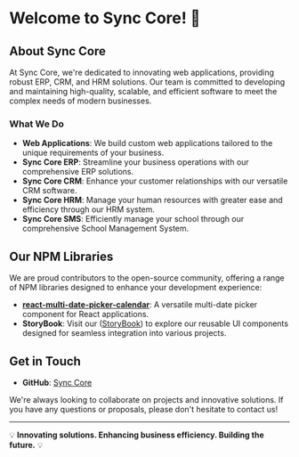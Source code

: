 # Welcome to Sync Core! 👋

## About Sync Core

At Sync Core, we're dedicated to innovating web applications, providing robust ERP, CRM, and HRM solutions. Our team is committed to developing and maintaining high-quality, scalable, and efficient software to meet the complex needs of modern businesses.

### What We Do

- **Web Applications**: We build custom web applications tailored to the unique requirements of your business.
- **Sync Core ERP**: Streamline your business operations with our comprehensive ERP solutions.
- **Sync Core CRM**: Enhance your customer relationships with our versatile CRM software.
- **Sync Core HRM**: Manage your human resources with greater ease and efficiency through our HRM system.
- **Sync Core SMS**: Efficiently manage your school through our comprehensive School Management System.

## Our NPM Libraries

We are proud contributors to the open-source community, offering a range of NPM libraries designed to enhance your development experience:

- **[react-multi-date-picker-calendar](https://npmjs.com/package/react-multi-date-picker-calendar)**: A versatile multi-date picker component for React applications.
- **StoryBook**: Visit our ([StoryBook](https://sync-core.github.io/ui-component)) to explore our reusable UI components designed for seamless integration into various projects.

## Get in Touch

- **GitHub**: [Sync Core](https://github.com/Sync-Core)

We're always looking to collaborate on projects and innovative solutions. If you have any questions or proposals, please don't hesitate to contact us!

---

💡 **Innovating solutions. Enhancing business efficiency. Building the future.** 💡

